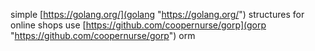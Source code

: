 simple [https://golang.org/](golang "https://golang.org/") structures for online shops use [https://github.com/coopernurse/gorp](gorp "https://github.com/coopernurse/gorp") orm
